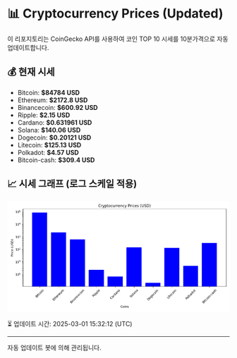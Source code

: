 
# 📊 Cryptocurrency Prices (Updated)

이 리포지토리는 CoinGecko API를 사용하여 코인 TOP 10 시세를 10분가격으로 자동 업데이트합니다.

## 💰 현재 시세
- Bitcoin: **$84784 USD**
- Ethereum: **$2172.8 USD**
- Binancecoin: **$600.92 USD**
- Ripple: **$2.15 USD**
- Cardano: **$0.631961 USD**
- Solana: **$140.06 USD**
- Dogecoin: **$0.20121 USD**
- Litecoin: **$125.13 USD**
- Polkadot: **$4.57 USD**
- Bitcoin-cash: **$309.4 USD**

## 📈 시세 그래프 (로그 스케일 적용)
![Crypto Prices](crypto_prices.png)

⏳ 업데이트 시간: 2025-03-01 15:32:12 (UTC)

---
자동 업데이트 봇에 의해 관리됩니다.
